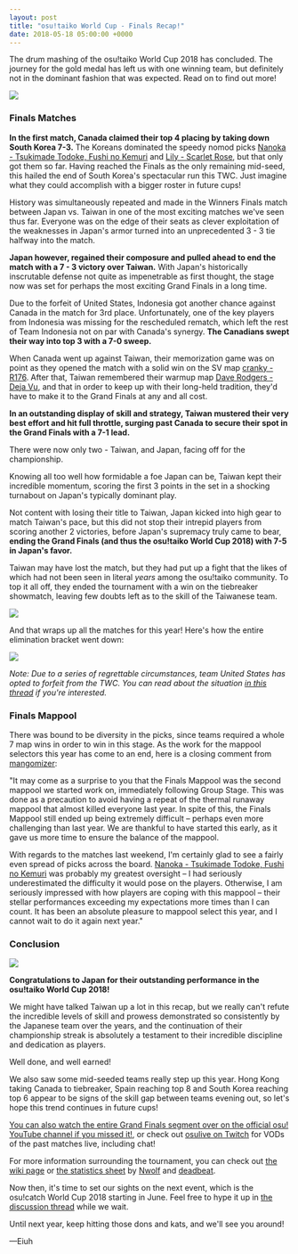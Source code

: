 ```yaml
---
layout: post
title: "osu!taiko World Cup - Finals Recap!"
date: 2018-05-18 05:00:00 +0000
---
```


The drum mashing of the osu!taiko World Cup 2018 has concluded. The journey for the gold medal has left us with one winning team, but definitely not in the dominant fashion that was expected. Read on to find out more!

![](/wiki/shared/news/banners/TWC_2018_banner.jpg)

### Finals Matches

**In the first match, Canada claimed their top 4 placing by taking down South Korea 7-3.** The Koreans dominated the speedy nomod picks [Nanoka - Tsukimade Todoke, Fushi no Kemuri](https://osu.ppy.sh/beatmapsets/763774#taiko/1605963) and [Lily - Scarlet Rose](https://osu.ppy.sh/beatmapsets/195238#taiko/463330), but that only got them so far. Having reached the Finals as the only remaining mid-seed, this hailed the end of South Korea's spectacular run this TWC. Just imagine what they could accomplish with a bigger roster in future cups!

History was simultaneously repeated and made in the Winners Finals match between Japan vs. Taiwan in one of the most exciting matches we've seen thus far. Everyone was on the edge of their seats as clever exploitation of the weaknesses in Japan's armor turned into an unprecedented 3 - 3 tie halfway into the match.

**Japan however, regained their composure and pulled ahead to end the match with a 7 - 3 victory over Taiwan.** With Japan's historically inscrutable defense not quite as impenetrable as first thought, the stage now was set for perhaps the most exciting Grand Finals in a long time.

Due to the forfeit of United States, Indonesia got another chance against Canada in the match for 3rd place. Unfortunately, one of the key players from Indonesia was missing for the rescheduled rematch, which left the rest of Team Indonesia not on par with Canada's synergy. **The Canadians swept their way into top 3 with a 7-0 sweep.**

When Canada went up against Taiwan, their memorization game was on point as they opened the match with a solid win on the SV map [cranky - R176](https://osu.ppy.sh/beatmaps/1623411). After that, Taiwan remembered their warmup map [Dave Rodgers - Deja Vu](https://osu.ppy.sh/beatmaps/1637925), and that in order to keep up with their long-held tradition, they'd have to make it to the Grand Finals at any and all cost.

**In an outstanding display of skill and strategy, Taiwan mustered their very best effort and hit full throttle, surging past Canada to secure their spot in the Grand Finals with a 7-1 lead.**

There were now only two - Taiwan, and Japan, facing off for the championship.

Knowing all too well how formidable a foe Japan can be, Taiwan kept their incredible momentum, scoring the first 3 points in the set in a shocking turnabout on Japan's typically dominant play.

Not content with losing their title to Taiwan, Japan kicked into high gear to match Taiwan's pace, but this did not stop their intrepid players from scoring another 2 victories, before Japan's supremacy truly came to bear, **ending the Grand Finals (and thus the osu!taiko World Cup 2018) with 7-5 in Japan's favor.**

Taiwan may have lost the match, but they had put up a fight that the likes of which had not been seen in literal *years* among the osu!taiko community. To top it all off, they ended the tournament with a win on the tiebreaker showmatch, leaving few doubts left as to the skill of the Taiwanese team.

![](/wiki/shared/news/2018-05-18-twc-finals-recap/japan-taiwan-tb.jpg)

And that wraps up all the matches for this year! Here's how the entire elimination bracket went down:

![](/wiki/shared/news/2018-05-18-twc-finals-recap/bracket.png)

*Note: Due to a series of regrettable circumstances, team United States has opted to forfeit from the TWC. You can read about the situation [in this thread](https://osu.ppy.sh/community/forums/topics/743380) if you're interested.*

### Finals Mappool

There was bound to be diversity in the picks, since teams required a whole 7 map wins in order to win in this stage. As the work for the mappool selectors this year has come to an end, here is a closing comment from [mangomizer](https://osu.ppy.sh/users/1893718):

"It may come as a surprise to you that the Finals Mappool was the second mappool we started work on, immediately following Group Stage. This was done as a precaution to avoid having a repeat of the thermal runaway mappool that almost killed everyone last year. In spite of this, the Finals Mappool still ended up being extremely difficult – perhaps even more challenging than last year. We are thankful to have started this early, as it gave us more time to ensure the balance of the mappool.

With regards to the matches last weekend, I'm certainly glad to see a fairly even spread of picks across the board. [Nanoka - Tsukimade Todoke, Fushi no Kemuri](https://osu.ppy.sh/beatmapsets/763774/#taiko/1605963) was probably my greatest oversight – I had seriously underestimated the difficulty it would pose on the players. Otherwise, I am seriously impressed with how players are coping with this mappool – their stellar performances exceeding my expectations more times than I can count. It has been an absolute pleasure to mappool select this year, and I cannot wait to do it again next year."

### Conclusion

![](/wiki/Tournaments/TWC/2018/img/podium.png)

**Congratulations to Japan for their outstanding performance in the osu!taiko World Cup 2018!**

We might have talked Taiwan up a lot in this recap, but we really can't refute the incredible levels of skill and prowess demonstrated so consistently by the Japanese team over the years, and the continuation of their championship streak is absolutely a testament to their incredible discipline and dedication as players.

Well done, and well earned!

We also saw some mid-seeded teams really step up this year. Hong Kong taking Canada to tiebreaker, Spain reaching top 8 and South Korea reaching top 6 appear to be signs of the skill gap between teams evening out, so let's hope this trend continues in future cups!
 
[You can also watch the entire Grand Finals segment over on the official osu! YouTube channel if you missed it!](https://youtu.be/1m3A_Fh6gSk), or check out [osulive on Twitch](https://www.twitch.tv/osulive) for VODs of the past matches live, including chat!

For more information surrounding the tournament, you can check out [the wiki page](/wiki/Tournaments/TWC/2018) or [the statistics sheet](https://docs.google.com/spreadsheets/d/e/2PACX-1vSp05eL_jYsj4RGa2-lsS39wC1AQDLYXidmQJn0jcLU3c6nETCVZW2BhB5Cy_uIQ_Cp3K_BuTtLJDy4/pubhtml#) by [Nwolf](https://osu.ppy.sh/users/1910766) and [deadbeat](https://osu.ppy.sh/users/128370).  
 
Now then, it's time to set our sights on the next event, which is the osu!catch World Cup 2018 starting in June. Feel free to hype it up in [the discussion thread](https://osu.ppy.sh/community/forums/topics/739799) while we wait.
 
Until next year, keep hitting those dons and kats, and we'll see you around!
 
—Eiuh
